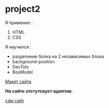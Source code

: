 # project2 
Я применил : 
  1. HTML
  2. CSS
  
Я научился :
-  разделение болка на 2 независимых блока
-  background-position
-  DevTols
-  BoxModel

[Макет сайта](https://www.figma.com/file/sk7ufi1aXjQOvmazCHbVmM/Model-web-design-(Community)?node-id=2%3A2)

***На сайте отстутсвует адаптив.***

[сам сайт](https://qw3qw3.github.io/My__2__project/)
